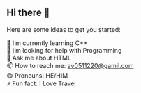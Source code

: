 ## Hi there 👋



Here are some ideas to get you started:

 🌱 I’m currently learning C++  
 🤔 I’m looking for help with Programming  
 💬 Ask me about HTML  
 📫 How to reach me: av0511220@gamil.com  
 😄 Pronouns: HE/HIM  
 ⚡ Fun fact: I Love Travel

